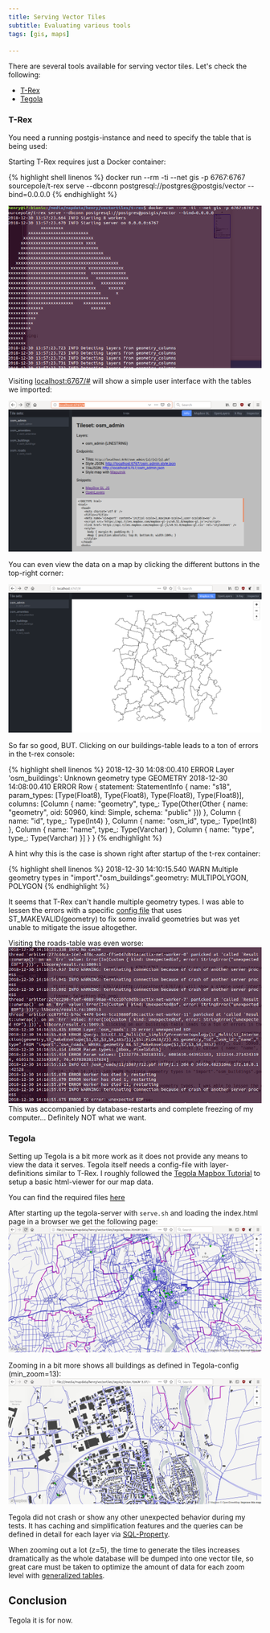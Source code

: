 ```yaml
---
title: Serving Vector Tiles
subtitle: Evaluating various tools
tags: [gis, maps]

---
```


There are several tools available for serving vector tiles. Let's check the following:

- [T-Rex](https://t-rex.tileserver.ch/)
- [Tegola](https://tegola.io/)

### T-Rex

You need a running postgis-instance and need to specify the table that is being used:

Starting T-Rex requires just a Docker container:

{% highlight shell linenos %}
docker run --rm -ti --net gis -p 6767:6767 sourcepole/t-rex serve --dbconn postgresql://postgres@postgis/vector --bind=0.0.0.0
{% endhighlight %}

![](/img/blog/Selection_024.png)

Visiting [localhost:6767/#](http://localhost:6767/#) will show a simple user interface with the tables we imported:

![](/img/blog/Selection_025.png)

You can even view the data on a map by clicking the different buttons in the top-right corner:

![](/img/blog/Selection_026.png)

So far so good, BUT. Clicking on our buildings-table leads to a ton of errors in the t-rex console:

{% highlight shell linenos %}
2018-12-30 14:08:00.410 ERROR Layer 'osm_buildings': Unknown geometry type GEOMETRY
2018-12-30 14:08:00.410 ERROR Row { statement: StatementInfo { name: "s18", param_types: [Type(Float8), Type(Float8), Type(Float8), Type(Float8)], columns: [Column { name: "geometry", type_: Type(Other(Other { name: "geometry", oid: 50960, kind: Simple, schema: "public" })) }, Column { name: "id", type_: Type(Int4) }, Column { name: "osm_id", type_: Type(Int8) }, Column { name: "name", type_: Type(Varchar) }, Column { name: "type", type_: Type(Varchar) }] } }
{% endhighlight %}

A hint why this is the case is shown right after startup of the t-rex container:

{% highlight shell linenos %}
2018-12-30 14:10:15.540 WARN Multiple geometry types in "import"."osm_buildings".geometry: MULTIPOLYGON, POLYGON
{% endhighlight %}

It seems that T-Rex can't handle multiple geometry types. I was able to lessen the errors with a specific [config file](https://github.com/henrythasler/vectortiles/blob/master/t-rex/config.toml) that uses ST_MAKEVALID(geometry) to fix some invalid geometries but was yet unable to mitigate the issue altogether.

Visiting the roads-table was even worse:
![](/img/blog/Selection_027.png)
This was accompanied by database-restarts and complete freezing of my computer... Definitely NOT what we want. 

### Tegola

Setting up Tegola is a bit more work as it does not provide any means to view the data it serves. Tegola itself needs a config-file with layer-definitions similar to T-Rex. I roughly followed the [Tegola Mapbox Tutorial](https://tegola.io/tutorials/tegola-with-mapbox/) to setup a basic html-viewer for our map data.

You can find the required files [here](https://github.com/henrythasler/vectortiles/tree/master/tegola)

After starting up the tegola-server with `serve.sh` and loading the index.html page in a browser we get the following page:
![](/img/blog/Selection_028.png)

Zooming in a bit more shows all buildings as defined in Tegola-config (min_zoom=13):
![](/img/blog/Selection_029.png)

Tegola did not crash or show any other unexpected behavior during my tests. It has caching and simplification features and the queries can be defined in detail for each layer via [SQL-Property](https://tegola.io/documentation/configuration/#postgis-1). 

When zooming out a lot (z=5), the time to generate the tiles increases dramatically as the whole database will be dumped into one vector tile, so great care must be taken to optimize the amount of data for each zoom level with [generalized tables](https://imposm.org/docs/imposm3/latest/mapping.html#generalized-tables).

## Conclusion

Tegola it is for now.
